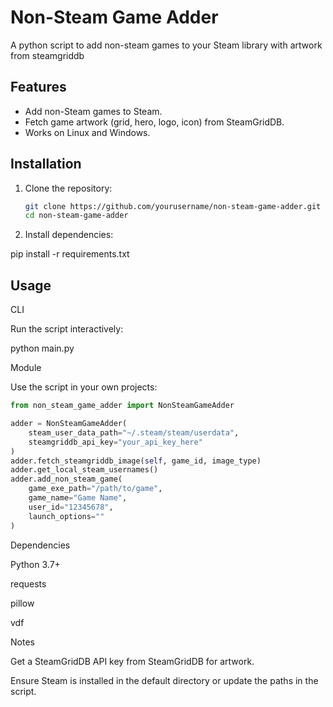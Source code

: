 # Non-Steam Game Adder

A python script to add non-steam games to your Steam library with artwork from steamgriddb

## Features
- Add non-Steam games to Steam.
- Fetch game artwork (grid, hero, logo, icon) from SteamGridDB.
- Works on Linux and Windows.

## Installation

1. Clone the repository:
   ```bash
   git clone https://github.com/yourusername/non-steam-game-adder.git
   cd non-steam-game-adder

2. Install dependencies:

pip install -r requirements.txt



## Usage

CLI

Run the script interactively:

python main.py



Module

Use the script in your own projects:

``` python
from non_steam_game_adder import NonSteamGameAdder

adder = NonSteamGameAdder(
    steam_user_data_path="~/.steam/steam/userdata",
    steamgriddb_api_key="your_api_key_here"
)
adder.fetch_steamgriddb_image(self, game_id, image_type)
adder.get_local_steam_usernames()
adder.add_non_steam_game(
    game_exe_path="/path/to/game",
    game_name="Game Name",
    user_id="12345678",
    launch_options=""
)
```

Dependencies

Python 3.7+

requests

pillow

vdf


Notes

Get a SteamGridDB API key from SteamGridDB for artwork.

Ensure Steam is installed in the default directory or update the paths in the script.